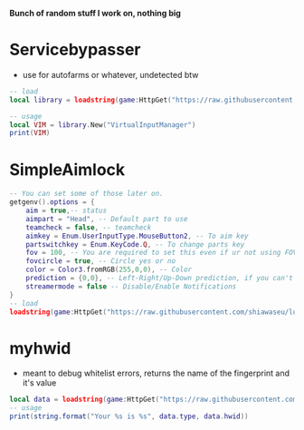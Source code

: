 ****Bunch of random stuff I work on, nothing big****

# Servicebypasser
 - use for autofarms or whatever, undetected btw
```lua
-- load 
local library = loadstring(game:HttpGet("https://raw.githubusercontent.com/shiawaseu/lua/main/servicebypasser.lua", true))()

-- usage
local VIM = library.New("VirtualInputManager")
print(VIM)
```
# SimpleAimlock
```lua
-- You can set some of those later on.
getgenv().options = {
    aim = true,-- status
    aimpart = "Head", -- Default part to use
    teamcheck = false, -- teamcheck
    aimkey = Enum.UserInputType.MouseButton2, -- To aim key
    partswitchkey = Enum.KeyCode.Q, -- To change parts key
    fov = 100, -- You are required to set this even if ur not using FOV circle
    fovcircle = true, -- Circle yes or no
    color = Color3.fromRGB(255,0,0), -- Color
    prediction = {0,0}, -- Left-Right/Up-Down prediction, if you can't set this up you need to retake 5th grade math.
    streamermode = false -- Disable/Enable Notifications
}
-- load 
loadstring(game:HttpGet("https://raw.githubusercontent.com/shiawaseu/lua/main/SimpleAimlock.lua", true))()

```
# myhwid
 - meant to debug whitelist errors, returns the name of the fingerprint and it's value
```lua
local data = loadstring(game:HttpGet("https://raw.githubusercontent.com/shiawaseu/lua/main/myhwid.lua", true))()
-- usage
print(string.format("Your %s is %s", data.type, data.hwid))
```
